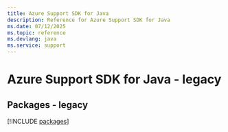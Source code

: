 ```yaml
---
title: Azure Support SDK for Java
description: Reference for Azure Support SDK for Java
ms.date: 07/12/2025
ms.topic: reference
ms.devlang: java
ms.service: support
---
```

# Azure Support SDK for Java - legacy
## Packages - legacy
[!INCLUDE [packages](support-index.md)]